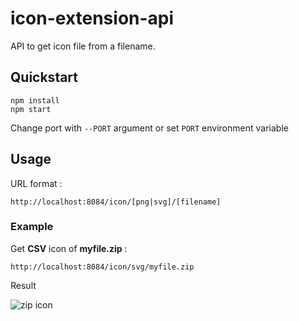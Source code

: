 # icon-extension-api

API to get icon file from a filename.

## Quickstart
```
npm install
npm start
```
Change port with `--PORT` argument or set `PORT` environment variable

## Usage 

URL format :
```
http://localhost:8084/icon/[png|svg]/[filename]
```

### Example
Get **CSV** icon of **myfile.zip** :
```
http://localhost:8084/icon/svg/myfile.zip
```

Result 

![zip icon](https://raw.githubusercontent.com/https://github.com/tbasdev57/icon-extension-/edit/main/README.md/png/027-zip.png)
